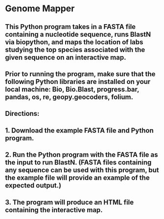 # Genome Mapper

## This Python program takes in a FASTA file containing a nucleotide sequence, runs BlastN via biopython, and maps the location of labs studying the top species associated with the given sequence on an interactive map.

## Prior to running the program, make sure that the following Python libraries are installed on your local machine: Bio, Bio.Blast, progress.bar, pandas, os, re, geopy.geocoders, folium.

## Directions:
## 1. Download the example FASTA file and Python program. 
## 2. Run the Python program with the FASTA file as the input to run BlastN. (FASTA files containing any sequence can be used with this program, but the example file will provide an example of the expected output.)
## 3. The program will produce an HTML file containing the interactive map. 
